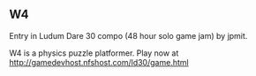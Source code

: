 W4
------------

Entry in Ludum Dare 30 compo (48 hour solo game jam) by jpmit.

W4 is a physics puzzle platformer.  Play now at http://gamedevhost.nfshost.com/ld30/game.html

